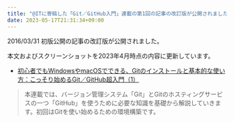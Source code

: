 ```yaml
---
title: "@ITに寄稿した「Git／GitHub入門」連載の第1回の記事の改訂版が公開されました。"
date: 2023-05-17T21:31:34+09:00
---
```


2016/03/31 初版公開の記事の改訂版が公開されました。

本文およびスクリーンショットを2023年4月時点の内容に更新しています。

- [初心者でもWindowsやmacOSでできる、Gitのインストールと基本的な使い方：こっそり始めるGit／GitHub超入門（1）](https://atmarkit.itmedia.co.jp/ait/articles/1603/31/news026.html)

> 本連載では、バージョン管理システム「Git」とGitのホスティングサービスの一つ「GitHub」を使うために必要な知識を基礎から解説していきます。初回はGitを使い始めるための環境構築です。
